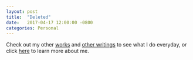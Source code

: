 ```yaml
---
layout: post
title:  "Deleted"
date:   2017-04-17 12:00:00 -0800
categories: Personal
---
```



Check out my other [works][business] and [other writings][blogs]  to see what I do everyday, or click [here][about] to learn more about me.

[blogs]: http://vincetallica.github.io/blogs
[about]: http://vincetallica.github.io/about
[business]:   https://vpakwong.github.io/
